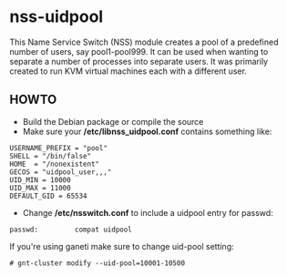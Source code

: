 # nss-uidpool

This Name Service Switch (NSS) module creates a pool of a predefined
number of users, say pool1-pool999. It can be used when wanting to
separate a number of processes into separate users. It was primarily
created to run KVM virtual machines each with a different user. 

## HOWTO

  * Build the Debian package or compile the source
  * Make sure your **/etc/libnss_uidpool.conf** contains something like:
```
USERNAME_PREFIX = "pool"
SHELL = "/bin/false"
HOME  = "/nonexistent"
GECOS = "uidpool_user,,,"
UID_MIN = 10000
UID_MAX = 11000
DEFAULT_GID = 65534
```
  * Change **/etc/nsswitch.conf** to include a uidpool entry for passwd: 
```
passwd:         compat uidpool
```

If you're using ganeti make sure to change uid-pool setting:
```
# gnt-cluster modify --uid-pool=10001-10500 
```
